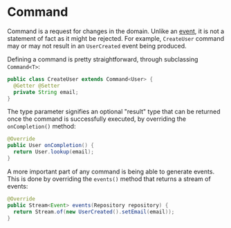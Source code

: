 # Command

Command is a request for changes in the domain. Unlike an [event](event.md), it is not a statement of fact as it might be rejected. For example, `CreateUser` command may or may not result in an `UserCreated` event being produced.

Defining a command is pretty straightforward, through subclassing `Command<T>`:

```java
public class CreateUser extends Command<User> {
  @Getter @Setter
  private String email;
}
```

The type parameter signifies an optional "result" type that can be returned
once the command is successfully executed, by overriding the `onCompletion()`
method:

```java
@Override
public User onCompletion() {
  return User.lookup(email);
}
```

A more important part of any command is being able to generate events. This is done by overriding the `events()` method that returns a stream of events:

```java
@Override
public Stream<Event> events(Repository repository) {
  return Stream.of(new UserCreated().setEmail(email));
}
```
